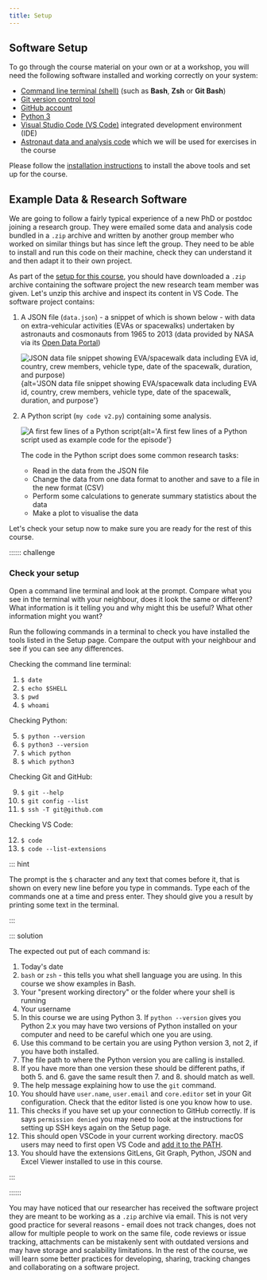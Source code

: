 ```yaml
---
title: Setup
---
```


## Software Setup

To go through the course material on your own or at a workshop, 
you will need the following software installed and working correctly on your system:

- [Command line terminal (shell)](installation-instructions.html#command-line-tool) (such as **Bash**, **Zsh** or **Git Bash**)  
- [Git version control tool](installation-instructions.html#git-version-control-tool)
- [GitHub account](installation-instructions.html#github-account)
- [Python 3](installation-instructions.html#python-3-distribution)
- [Visual Studio Code (VS Code)](installation-instructions.html#visual-studio-code) integrated development environment (IDE)
- [Astronaut data and analysis code](installation-instructions.html#astronaut-data-and-analysis-code) which we will be used for exercises in the course

Please follow the [installation instructions](installation-instructions.md) to install the above tools and set up for the course.

## Example Data & Research Software

We are going to follow a fairly typical experience of a new PhD or postdoc joining a research group.
They were emailed some data and analysis code bundled in a `.zip` archive and written by another group member who worked on similar things but has since left the group.
They need to be able to install and run this code on their machine, check they can understand it and then adapt it to their own project.

As part of the [setup for this course](./installation-instructions.html#astronaut-data-and-analysis-code), you should have downloaded a `.zip` archive containing the software project the new research team member was given.
Let's unzip this archive and inspect its content in VS Code.
The software project contains:

1. A JSON file (`data.json`) - a snippet of which is shown below - with data on extra-vehicular activities (EVAs or spacewalks) undertaken by astronauts and cosmonauts from 1965 to 2013 (data provided by NASA via its [Open Data Portal](https://data.nasa.gov/Raw-Data/Extra-vehicular-Activity-EVA-US-and-Russia/9kcy-zwvn/about_data))

   ![JSON data file snippet showing EVA/spacewalk data including EVA id, country, crew members, vehicle type, date of the spacewalk, duration, and purpose)](episodes/fig/astronaut-data-json-snippet.png){alt='JSON data file snippet showing EVA/spacewalk data including EVA id, country, crew members, vehicle type, date of the spacewalk, duration, and purpose'}
2. A Python script (`my code v2.py`) containing some analysis.

   ![A first few lines of a Python script](episodes/fig/astronaut-analysis-bad-code-screenshot.png){alt='A first few lines of a Python script used as example code for the episode'}

   The code in the Python script does some common research tasks:

    * Read in the data from the JSON file
    * Change the data from one data format to another and save to a file in the new format (CSV)
    * Perform some calculations to generate summary statistics about the data
    * Make a plot to visualise the data

Let's check your setup now to make sure you are ready for the rest of this course.

::::::  challenge

### Check your setup

Open a command line terminal and look at the prompt.
Compare what you see in the terminal with your neighbour, does it look the same or different?
What information is it telling you and why might this be useful?
What other information might you want?

Run the following commands in a terminal to check you have installed the tools listed in the Setup page.
Compare the output with your neighbour and see if you can see any differences.

Checking the command line terminal:

1. `$ date`
2. `$ echo $SHELL`
3. `$ pwd`
4. `$ whoami`

Checking Python:

5. `$ python --version`
6. `$ python3 --version`
7. `$ which python`
8. `$ which python3`

Checking Git and GitHub:

9. `$ git --help`
10. `$ git config --list`
11. `$ ssh -T git@github.com`

Checking VS Code:

12. `$ code`
13. `$ code --list-extensions`

::: hint

The prompt is the `$` character and any text that comes before it, that is shown on every new line before you type in
commands.
Type each of the commands one at a time and press enter.
They should give you a result by printing some text in the terminal.

:::

::: solution

The expected out put of each command is:

1. Today's date
2. `bash` or `zsh` - this tells you what shell language you are using. In this course we show examples in Bash.
3. Your "present working directory" or the folder where your shell is running
4. Your username
5. In this course we are using Python 3. If `python --version` gives you Python 2.x you may have two versions of Python installed on your computer and need to be careful which one you are using.
6. Use this command to be certain you are using Python version 3, not 2, if you have both installed.
7. The file path to where the Python version you are calling is installed.
8. If you have more than one version these should be different paths, if both 5. and 6. gave the same result then 7. and 8. should match as well.
9. The help message explaining how to use the `git` command.
10. You should have `user.name`, `user.email` and `core.editor` set in your Git configuration. Check that the editor listed is one you know how to use.
11. This checks if you have set up your connection to GitHub correctly. If is says `permission denied` you may need to look at the instructions for setting up SSH keys again on the Setup page.
12. This should open VSCode in your current working directory. macOS users may need to first open VS Code and [add it to the PATH](https://code.visualstudio.com/docs/setup/mac#_launching-from-the-command-line).
13. You should have the extensions GitLens, Git Graph, Python, JSON and Excel Viewer installed to use in this course.

:::

::::::


You may have noticed that our researcher has received the software project they are meant to be working as a `.zip` archive via email. 
This is not very good practice for several reasons - email does not track changes, does not allow for multiple people to work on the same file, code reviews or issue tracking, attachments can be mistakenly sent with outdated versions and may have storage and scalability limitations. 
In the rest of the course, we will learn some better practices for developing, sharing, tracking changes and collaborating on a software project. 